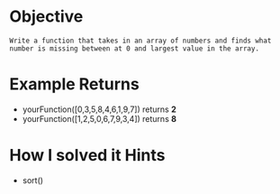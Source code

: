 # Objective
    Write a function that takes in an array of numbers and finds what number is missing between at 0 and largest value in the array.

# Example Returns
* yourFunction([0,3,5,8,4,6,1,9,7]) returns **2**
* yourFunction([1,2,5,0,6,7,9,3,4]) returns **8**

# How I solved it Hints
* sort()
